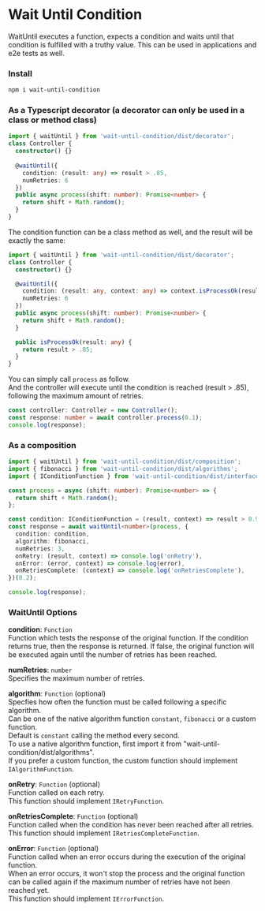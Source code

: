 # Wait Until Condition

WaitUntil executes a function, expects a condition and waits until that condition is fulfilled with a truthy value.
This can be used in applications and e2e tests as well.

### Install
```bash
npm i wait-until-condition
```

### As a Typescript decorator (a decorator can only be used in a class or method class)

```typescript
import { waitUntil } from 'wait-until-condition/dist/decorator';
class Controller {
  constructor() {}
  
  @waitUntil({
    condition: (result: any) => result > .85,
    numRetries: 6
  })
  public async process(shift: number): Promise<number> {
    return shift + Math.random();
  }
}
```
  
  
The condition function can be a class method as well, and the result will be exactly the same:
```typescript
import { waitUntil } from 'wait-until-condition/dist/decorator';
class Controller {
  constructor() {}

  @waitUntil({
    condition: (result: any, context: any) => context.isProcessOk(result),
    numRetries: 6
  })
  public async process(shift: number): Promise<number> {
    return shift + Math.random();
  }

  public isProcessOk(result: any) {
    return result > .85;
  }
}
```

You can simply call `process` as follow.  
And the controller will execute until the condition is reached (result > .85), following the maximum amount of retries.
```typescript
const controller: Controller = new Controller();
const response: number = await controller.process(0.1);
console.log(response);
```

### As a composition

```typescript
import { waitUntil } from 'wait-until-condition/dist/composition';
import { fibonacci } from 'wait-until-condition/dist/algorithms';
import { IConditionFunction } from 'wait-until-condition/dist/interfaces';

const process = async (shift: number): Promise<number> => {
  return shift + Math.random();
};

const condition: IConditionFunction = (result, context) => result > 0.9;
const response = await waitUntil<number>(process, {
  condition: condition,
  algorithm: fibonacci,
  numRetries: 3,
  onRetry: (result, context) => console.log('onRetry'),
  onError: (error, context) => console.log(error),
  onRetriesComplete: (context) => console.log('onRetriesComplete'),
})(0.2);

console.log(response);
```

### WaitUntil Options

**condition**: `Function`  
Function which tests the response of the original function. 
If the condition returns true, then the response is returned. If false, the original function will be executed again until the number of retries has been reached.  

**numRetries**: `number`  
Specifies the maximum number of retries.  

**algorithm**: `Function` (optional)  
Specfies how often the function must be called following a specific algorithm.    
Can be one of the native algorithm function `constant`, `fibonacci` or a custom function.  
Default is `constant` calling the method every second.  
To use a native algorithm function, first import it from "wait-until-condition/dist/algorithms".  
If you prefer a custom function, the custom function should implement `IAlgorithmFunction`.  

**onRetry**: `Function` (optional)  
Function called on each retry.  
This function should implement `IRetryFunction`.  

**onRetriesComplete**: `Function` (optional)  
Function called when the condition has never been reached after all retries.  
This function should implement `IRetriesCompleteFunction`.   

**onError**: `Function` (optional)  
Function called when an error occurs during the execution of the original function.  
When an error occurs, it won't stop the process and the original function can be called again if the maximum number of retries have not been reached yet.   
This function should implement `IErrorFunction`.

